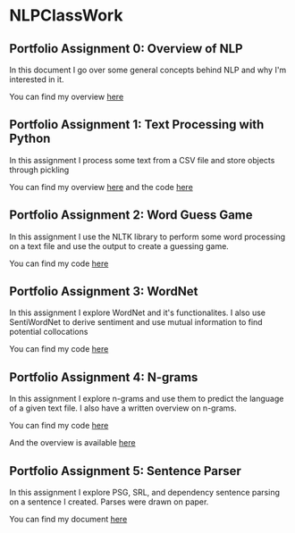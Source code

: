 # NLPClassWork

## Portfolio Assignment 0: Overview of NLP
In this document I go over some general concepts behind NLP and why I'm interested in it.

You can find my overview [here](<Assignment 0/Overview of NLP.pdf>)

## Portfolio Assignment 1: Text Processing with Python
In this assignment I process some text from a CSV file and store objects through pickling

You can find my overview [here](<Assignment 1/Overview.txt>) and the code [here](<Assignment 1/Homework1_jph200000.py>)

## Portfolio Assignment 2: Word Guess Game
In this assignment I use the NLTK library to perform some word processing on a text file and use the output to create a guessing game.

You can find my code [here](<Assignment 2/Homework2_jph200000.py>)


## Portfolio Assignment 3: WordNet
In this assignment I explore WordNet and it's functionalites. I also use SentiWordNet to derive sentiment and use mutual information to find potential collocations

You can find my code [here](<Assignment 3/WordNet.ipynb - Colaboratory.pdf>)

## Portfolio Assignment 4: N-grams
In this assignment I explore n-grams and use them to predict the language of a given text file. I also have a written overview on n-grams.

You can find my code [here](<Assignment 4>)

And the overview is available [here](<Assignment 4/N-gramsOverview.docx>)

## Portfolio Assignment 5: Sentence Parser
In this assignment I explore PSG, SRL, and dependency sentence parsing on a sentence I created. Parses were drawn on paper.

You can find my document [here](<Assignment 5/Sentence Parsing.pdf>)
